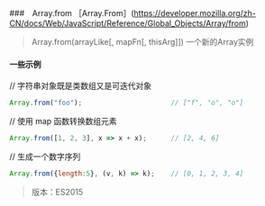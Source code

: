 

###　Array.from 
［Array.From］(https://developer.mozilla.org/zh-CN/docs/Web/JavaScript/Reference/Global_Objects/Array/from)
>Array.from(arrayLike[, mapFn[, thisArg]])
>一个新的Array实例

#### 一些示例

// 字符串对象既是类数组又是可迭代对象
```js
Array.from("foo");                      // ["f", "o", "o"]
```

// 使用 map 函数转换数组元素
```js
Array.from([1, 2, 3], x => x + x);      // [2, 4, 6]
```

// 生成一个数字序列
```js
Array.from({length:5}, (v, k) => k);    // [0, 1, 2, 3, 4]
```

>版本：ES2015

